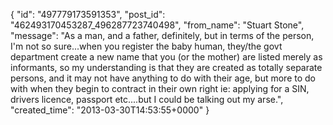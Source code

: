  {
   "id": "497779173591353",
   "post_id": "462493170453287_496287723740498",
   "from_name": "Stuart Stone",
   "message": "As a man, and a father, definitely, but in terms of the person, I'm not so sure...when you register the baby human, they/the govt department create a new name that you (or the mother) are listed merely as informants, so my understanding is that they are created as totally separate persons, and it may not have anything to do with their age, but more to do with when they begin to contract in their own right ie: applying for a SIN, drivers licence, passport etc....but I could be talking out my arse.",
   "created_time": "2013-03-30T14:53:55+0000"
 }
